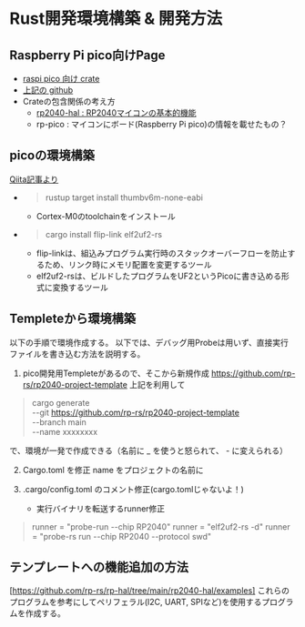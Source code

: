 # Rust開発環境構築 & 開発方法

Raspberry Pi pico向けPage
------------------------------

- [raspi pico 向け crate](https://docs.rs/crate/rp-pico/latest)
- [上記の github](https://github.com/rp-rs/rp-hal-boards/tree/main/boards/rp-pico)
- Crateの包含関係の考え方
    - [rp2040-hal : RP2040マイコンの基本的機能](https://docs.rs/rp2040-hal/latest/rp2040_hal/)
    - rp-pico : マイコンにボード(Raspberry Pi pico)の情報を載せたもの？


picoの環境構築
--------------

[Qiita記事より](https://qiita.com/ochaochaocha3/items/1969d76debd6d3b42269)

- >rustup target install thumbv6m-none-eabi
    - Cortex-M0のtoolchainをインストール
- >cargo install flip-link elf2uf2-rs
    - flip-linkは、組込みプログラム実行時のスタックオーバーフローを防止するため、リンク時にメモリ配置を変更するツール
    - elf2uf2-rsは、ビルドしたプログラムをUF2というPicoに書き込める形式に変換するツール


Templeteから環境構築
----------------------

以下の手順で環境作成する。
以下では、デバッグ用Probeは用いず、直接実行ファイルを書き込む方法を説明する。

1. pico開発用Templeteがあるので、そこから新規作成  https://github.com/rp-rs/rp2040-project-template
上記を利用して
> cargo generate \
    --git https://github.com/rp-rs/rp2040-project-template \
    --branch main \
    --name xxxxxxxx

で、環境が一発で作成できる（名前に _ を使うと怒られて、 - に変えられる）

2. Cargo.toml を修正
name をプロジェクトの名前に

1. .cargo/config.toml のコメント修正(cargo.tomlじゃないよ！)
    - 実行バイナリを転送するrunner修正
>runner = "probe-run --chip RP2040"
>runner = "elf2uf2-rs -d"
>runner = "probe-rs run --chip RP2040 --protocol swd"


テンプレートへの機能追加の方法
----------------------------

[https://github.com/rp-rs/rp-hal/tree/main/rp2040-hal/examples]
これらのプログラムを参考にしてペリフェラル(I2C, UART, SPIなど)を使用するプログラムを作成する。
